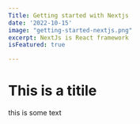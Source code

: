 ```yaml
---
Title: Getting started with Nextjs
date: '2022-10-15'
image: "getting-started-nextjs.png"
excerpt: NextJs is React framework
isFeatured: true

---
```


# This is a titile

this is some text